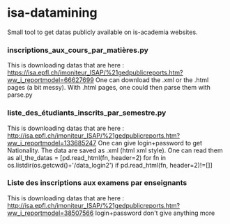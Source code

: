 # isa-datamining

Small tool to get datas publicly available on is-academia websites.

### inscriptions_aux_cours_par_matières.py
This is downloading datas that are here : https://isa.epfl.ch/imoniteur_ISAP/%21gedpublicreports.htm?ww_i_reportmodel=66627699
One can download the .xml or the .html pages (a bit messy). With .html pages, one could then parse them with parse.py
### liste_des_étudiants_inscrits_par_semestre.py
This is downloading datas that are here : http://isa.epfl.ch/imoniteur_ISAP/%21gedpublicreports.htm?ww_i_reportmodel=133685247
One can give login+password to get Nationality. The data are saved as .xml (html xml style).
One can read them as all_the_datas = [pd.read_html(fn, header=2) for fn in os.listdir(os.getcwd()+'/data_login2') if pd.read_html(fn, header=2)!=[]]
### Liste des inscriptions aux examens par enseignants
This is downloading datas that are here : http://isa.epfl.ch/imoniteur_ISAP/%21gedpublicreports.htm?ww_i_reportmodel=38507566
login+password don't give anything more
